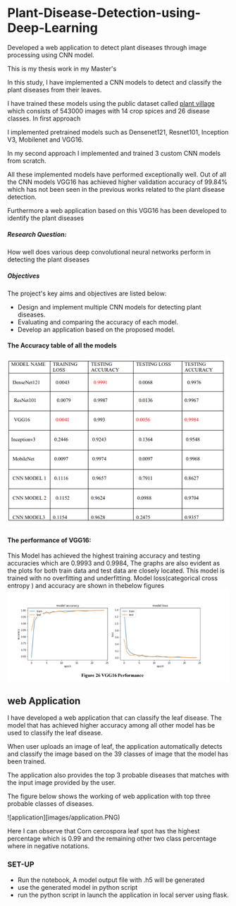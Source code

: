 # Plant-Disease-Detection-using-Deep-Learning

Developed a web application to detect plant diseases through image processing using CNN model.

This is my thesis work in my Master's

In this study, I have implemented a CNN models to detect and classify the plant diseases from their leaves.

I have trained these models using the public dataset called [plant village](https://www.kaggle.com/abdallahalidev/plantvillage-dataset) which consists of 543000 images with 14 crop spices and 26 disease classes. In first approach 

I implemented pretrained models such as Densenet121, Resnet101, Inception V3, Mobilenet and VGG16.

In my second approach I implemented and trained 3 custom CNN models from scratch. 

All these implemented models have performed exceptionally well. Out of all the CNN models VGG16 has achieved higher validation accuracy of 99.84% which has not been seen in the previous works related to the plant disease detection. 

Furthermore a web application based on this VGG16 has been developed to identify the plant diseases

##### Research Question:
How well does various deep convolutional neural networks perform in detecting the plant diseases 
##### Objectives
The project's key aims and objectives are listed below:
* Design and implement multiple CNN models for detecting plant diseases.
* Evaluating and comparing the accuracy of each model.
* Develop an application based on the proposed model.

#### The Accuracy table of all the models 
![Table](images/accuracy.png)

#### The performance of VGG16:
This Model has achieved the highest training accuracy and testing accuracies which are 0.9993 and 0.9984, The graphs are also evident as the plots for both train data and test data are closely located. This model is trained with no overfitting and underfitting. Model loss(categorical cross entropy ) and accuracy are shown in thebelow figures
![Graph](images/vgg16.PNG)

## web Application
I have developed a web application that can classify the leaf disease. The model that has achieved higher accuracy among all other model has be used to classify the leaf disease.

When user uploads an image of leaf, the application automatically detects and classify the image based on the 39 classes of image that the model has been trained. 

The application also provides the top 3 probable diseases that matches with the input image provided by the user. 

The figure below shows the working of web application with top three probable classes of diseases. 

![application][images/application.PNG)

Here I can observe that Corn cercospora leaf spot has the highest percentage which is 0.99 and the remaining other two class percentage where in negative notations.

### SET-UP
* Run the notebook, A model output file with .h5 will be generated
* use the generated model in python script
* run the python script in launch the application in local server using flask.
